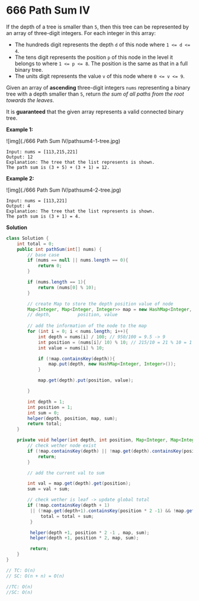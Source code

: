 # 666 Path Sum IV

If the depth of a tree is smaller than `5`, then this tree can be represented by an array of three-digit integers. For each integer in this array:

- The hundreds digit represents the depth `d` of this node where `1 <= d <= 4`.
- The tens digit represents the position `p` of this node in the level it belongs to where `1 <= p <= 8`. The position is the same as that in a full binary tree.
- The units digit represents the value `v` of this node where `0 <= v <= 9`.

Given an array of **ascending** three-digit integers `nums` representing a binary tree with a depth smaller than `5`, return *the sum of all paths from the root towards the leaves*.

It is **guaranteed** that the given array represents a valid connected binary tree.

 

**Example 1:**

![img](./666 Path Sum IV/pathsum4-1-tree.jpg)

```
Input: nums = [113,215,221]
Output: 12
Explanation: The tree that the list represents is shown.
The path sum is (3 + 5) + (3 + 1) = 12.
```

**Example 2:**

![img](./666 Path Sum IV/pathsum4-2-tree.jpg)

```
Input: nums = [113,221]
Output: 4
Explanation: The tree that the list represents is shown. 
The path sum is (3 + 1) = 4.
```

 

**Solution**

```java
class Solution {  
    int total = 0;
    public int pathSum(int[] nums) {
        // base case
        if (nums == null || nums.length == 0){
            return 0;
        }

        if (nums.length == 1){
            return (nums[0] % 10);
        }

        // create Map to store the depth position value of node
        Map<Integer, Map<Integer, Integer>> map = new HashMap<Integer, Map<Integer,Integer>>();
        // depth,          position, value
        
        // add the information of the node to the map
        for (int i = 0; i < nums.length; i++){
            int depth = nums[i] / 100; // 950/100 = 9.5 -> 9
            int position = (nums[i]/ 10) % 10; // 215/10 = 21 % 10 = 1
            int value = nums[i] % 10;

            if (!map.containsKey(depth)){
                map.put(depth, new HashMap<Integer, Integer>());
            }

            map.get(depth).put(position, value);

        }

        int depth = 1;
        int position = 1;
        int sum = 0;
        helper(depth, position, map, sum);
        return total;
    }

    private void helper(int depth, int position, Map<Integer, Map<Integer, Integer>> map, int sum){
        // check wether node exist
        if (!map.containsKey(depth) || !map.get(depth).containsKey(position)){
            return;
        }

        // add the current val to sum

        int val = map.get(depth).get(position);
        sum = val + sum;

        // check wether is leaf -> update global total
        if (!map.containsKey(depth + 1) 
         || (!map.get(depth+1).containsKey(position * 2 -1) && !map.get(depth+1).containsKey(position * 2)) ){
             total = total + sum;
         }

         helper(depth +1, position * 2 -1 , map, sum);
         helper(depth +1, position * 2, map, sum);

         return;
    }
}

// TC: O(n)
// SC: O(n + n) = O(n)

//TC: O(n)
//SC: O(n)
```

